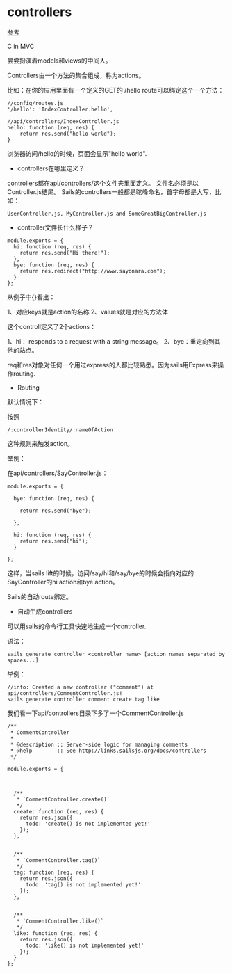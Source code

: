 controllers
==========

[参考](https://github.com/balderdashy/sails-docs/blob/master/concepts/Controllers/Controllers.md)

C in MVC

尝尝扮演着models和views的中间人。


Controllers由一个方法的集合组成，称为actions。

比如：在你的应用里面有一个定义的GET的 /hello route可以绑定这个一个方法：

```
//config/routes.js
'/hello': 'IndexController.hello',
```

```
//api/controllers/IndexController.js
hello: function (req, res) {
	return res.send("hello world");
}
```

浏览器访问/hello的时候，页面会显示"hello world".


* controllers在哪里定义？

controllers都在api/controllers/这个文件夹里面定义。
文件名必须是以Controller.js结尾。
Sails的controllers一般都是驼峰命名，首字母都是大写，比如：

```
UserController.js, MyController.js and SomeGreatBigController.js
```


* controller文件长什么样子？

```
module.exports = {
  hi: function (req, res) {
    return res.send("Hi there!");
  },
  bye: function (req, res) {
    return res.redirect("http://www.sayonara.com");
  }
};
```

从例子中{}看出：

1、对应keys就是action的名称
2、values就是对应的方法体

这个controll定义了2个actions：

1、hi：  responds to a request with a string message。
2、bye：重定向到其他的站点。

req和res对象对任何一个用过express的人都比较熟悉。因为sails用Express来操作routing.




* Routing

默认情况下：

按照

```
/:controllerIdentity/:nameOfAction
```

这种规则来触发action。

举例：

在api/controllers/SayController.js：

```
module.exports = {

  bye: function (req, res) {

  	return res.send("bye");
    
  },

  hi: function (req, res) {
    return res.send("hi");
  }

};
```

这样，当sails lift的时候，访问/say/hi和/say/bye的时候会指向对应的SayController的hi action和bye action。

Sails的自动route绑定。



* 自动生成controllers

可以用sails的命令行工具快速地生成一个controller.

语法：

```
sails generate controller <controller name> [action names separated by spaces...]
```

举例：

```
//info: Created a new controller ("comment") at api/controllers/CommentController.js!
sails generate controller comment create tag like
```

我们看一下api/controllers目录下多了一个CommentController.js

```
/**
 * CommentController
 *
 * @description :: Server-side logic for managing comments
 * @help        :: See http://links.sailsjs.org/docs/controllers
 */

module.exports = {
	


  /**
   * `CommentController.create()`
   */
  create: function (req, res) {
    return res.json({
      todo: 'create() is not implemented yet!'
    });
  },


  /**
   * `CommentController.tag()`
   */
  tag: function (req, res) {
    return res.json({
      todo: 'tag() is not implemented yet!'
    });
  },


  /**
   * `CommentController.like()`
   */
  like: function (req, res) {
    return res.json({
      todo: 'like() is not implemented yet!'
    });
  }
};
```
